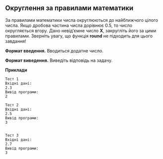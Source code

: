 ## Округлення за правилами математики
За правилами математики числа округлюються до найближчого цілого числа. 
Якщо дробова частина числа дорівнює 0.5, то число округляється вгору. 
Дано невід'ємне число **X**, закругліть його за цими правилами. 
Зверніть увагу, що функція **round** не підходить для цього завдання!

**Формат введення.** Вводиться додатне число.

**Формат виведення.** Виведіть відповідь на задачу.

**Приклади**

```
Тест 1
Вхідні дані:
2.3
Вивід програми:
2

Тест 2
Вхідні дані:
2.5
Вивід програми:
3


Тест 3
Вхідні дані:
2.7
Вивід програми:
3
```